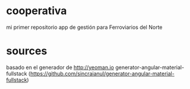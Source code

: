 # cooperativa
mi primer repositorio app de gestión para Ferroviarios del Norte
# sources
basado en el generador de http://yeoman.io generator-angular-material-fullstack (https://github.com/sincraianul/generator-angular-material-fullstack)
